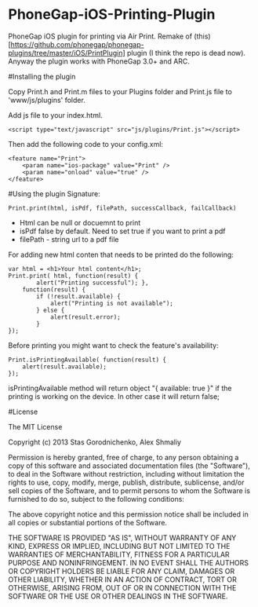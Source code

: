 PhoneGap-iOS-Printing-Plugin
================================================

PhoneGap iOS plugin for printing via Air Print. Remake of (this)[https://github.com/phonegap/phonegap-plugins/tree/master/iOS/PrintPlugin] plugin (I think the repo is dead now). Anyway the plugin works with PhoneGap 3.0+ and ARC.

#Installing the plugin

Copy Print.h and Print.m files to your Plugins folder and Print.js file to 'www/js/plugins' folder.

Add js file to your index.html.

    <script type="text/javascript" src="js/plugins/Print.js"></script>

Then add the following code to your config.xml:

	<feature name="Print">
		<param name="ios-package" value="Print" />
		<param name="onload" value="true" />
	</feature>

#Using the plugin
Signature:

    Print.print(html, isPdf, filePath, successCallback, failCallback)

- Html can be null or docuemnt to print
- isPdf false by default. Need to set true if you want to print a pdf
- filePath - string url to a pdf file

For adding new html conten that needs to be printed do the following:

	var html = <h1>Your html content</h1>;
    Print.print( html, function(result) {
        	alert("Printing successful"); }, 
        function(result) {
            if (!result.available) { 
                alert("Printing is not available");
            } else {
                alert(result.error);
            }
    });

Before printing you might want to check the feature's availability:

    Print.isPrintingAvailable( function(result) {
        alert(result.available);
    });

isPrintingAvailable method will return object "{ available: true }" if the printing is working on the device. In other case it will return false;

#License

The MIT License

Copyright (c) 2013 Stas Gorodnichenko, Alex Shmaliy

Permission is hereby granted, free of charge, to any person obtaining a copy of this software and associated documentation files (the "Software"), to deal in the Software without restriction, including without limitation the rights to use, copy, modify, merge, publish, distribute, sublicense, and/or sell copies of the Software, and to permit persons to whom the Software is furnished to do so, subject to the following conditions:

The above copyright notice and this permission notice shall be included in all copies or substantial portions of the Software.

THE SOFTWARE IS PROVIDED "AS IS", WITHOUT WARRANTY OF ANY KIND, EXPRESS OR IMPLIED, INCLUDING BUT NOT LIMITED TO THE WARRANTIES OF MERCHANTABILITY, FITNESS FOR A PARTICULAR PURPOSE AND NONINFRINGEMENT. IN NO EVENT SHALL THE AUTHORS OR COPYRIGHT HOLDERS BE LIABLE FOR ANY CLAIM, DAMAGES OR OTHER LIABILITY, WHETHER IN AN ACTION OF CONTRACT, TORT OR OTHERWISE, ARISING FROM, OUT OF OR IN CONNECTION WITH THE SOFTWARE OR THE USE OR OTHER DEALINGS IN THE SOFTWARE.
